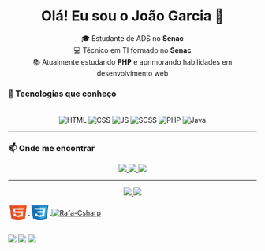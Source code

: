 <h1 align="center">Olá! Eu sou o João Garcia 👋</h1>

<p align="center">
  🎓 Estudante de ADS no <strong>Senac</strong> <br>
  💻 Técnico em TI formado no <strong>Senac</strong> <br>
  📚 Atualmente estudando <strong>PHP</strong> e aprimorando habilidades em desenvolvimento web
</p

---

### 🚀 Tecnologias que conheço

<div align="center" style="display: inline_block"><br>
  <img align="center" alt="HTML" height="40" width="40" src="https://cdn.jsdelivr.net/gh/devicons/devicon/icons/html5/html5-original.svg">
  <img align="center" alt="CSS" height="40" width="40" src="https://cdn.jsdelivr.net/gh/devicons/devicon/icons/css3/css3-original.svg">
  <img align="center" alt="JS" height="40" width="40" src="https://cdn.jsdelivr.net/gh/devicons/devicon/icons/javascript/javascript-original.svg">
  <img align="center" alt="SCSS" height="40" width="40" src="https://cdn.jsdelivr.net/gh/devicons/devicon/icons/sass/sass-original.svg">
  <img align="center" alt="PHP" height="40" width="40" src="https://cdn.jsdelivr.net/gh/devicons/devicon/icons/php/php-original.svg">
  <img align="center" alt="Java" height="40" width="40" src="https://cdn.jsdelivr.net/gh/devicons/devicon/icons/java/java-original.svg">
</div>

---


### 📫 Onde me encontrar

<div align="center">
  <a href="https://www.instagram.com/prestes.___/" target="_blank">
    <img src="https://img.shields.io/badge/-Instagram-%23E4405F?style=for-the-badge&logo=instagram&logoColor=white" />
  </a>
  <a href="mailto:joaovitorprestesgarcia@gmail.com">
    <img src="https://img.shields.io/badge/-Gmail-%23333?style=for-the-badge&logo=gmail&logoColor=white" />
  </a>
  <a href="https://www.linkedin.com/in/jo%C3%A3o-vitor-prestes-garc%C3%ADa-3a573a233/" target="_blank">
    <img src="https://img.shields.io/badge/-LinkedIn-%230077B5?style=for-the-badge&logo=linkedin&logoColor=white" />
  </a>
</div>

---

<div align="center">
  <a href="https://github.com/JoaoGarcia07">
  <img height="180em" src="https://github-readme-stats.vercel.app/api?username=JoaoGarcia07&show_icons=true&theme=radical&include_all_commits=true&count_private=true"/>
  <img height="180em" src="https://github-readme-stats.vercel.app/api/top-langs/?username=JoaoGarcia07&layout=compact&langs_count=7&theme=radical"/>
</div>

<div style="display: inline_block"><br>
 
  <img align="center" alt="Rafa-HTML" height="30" width="40" src="https://raw.githubusercontent.com/devicons/devicon/master/icons/html5/html5-original.svg">
  <img align="center" alt="Rafa-CSS" height="30" width="40" src="https://raw.githubusercontent.com/devicons/devicon/master/icons/css3/css3-original.svg">
  <img align="center" alt="Rafa-Csharp" height="30" width="40"  src="https://cdn.jsdelivr.net/gh/devicons/devicon/icons/php/php-plain.svg" >
  
  ##
 
 <div> 

  <a href="https://www.instagram.com/prestes.___/" target="_blank"><img src="https://img.shields.io/badge/-Instagram-%23E4405F?style=for-the-badge&logo=instagram&logoColor=white" target="_blank"></a>
  <a href = "mailto:joaovitorprestesgarcia@gmail.com"><img src="https://img.shields.io/badge/-Gmail-%23333?style=for-the-badge&logo=gmail&logoColor=white" target="_blank"></a>
  <a href="https://www.linkedin.com/in/jo%C3%A3o-vitor-prestes-garc%C3%ADa-3a573a233/" target="_blank"><img src="https://img.shields.io/badge/-LinkedIn-%230077B5?style=for-the-badge&logo=linkedin&logoColor=white" target="_blank"></a> 
 
</div>
